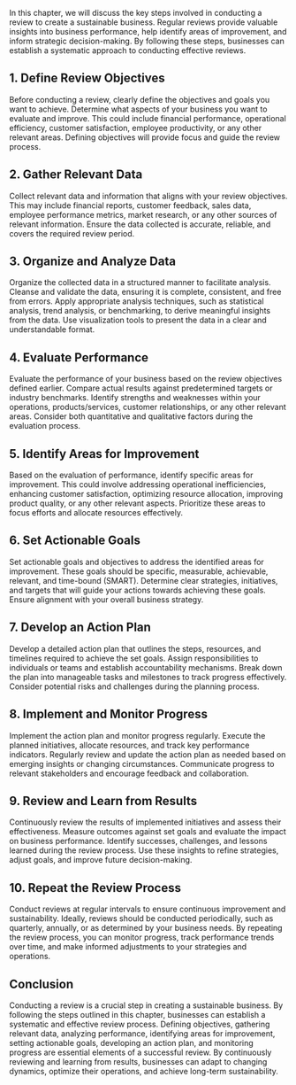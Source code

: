 
In this chapter, we will discuss the key steps involved in conducting a review to create a sustainable business. Regular reviews provide valuable insights into business performance, help identify areas of improvement, and inform strategic decision-making. By following these steps, businesses can establish a systematic approach to conducting effective reviews.

**1. Define Review Objectives**
-------------------------------

Before conducting a review, clearly define the objectives and goals you want to achieve. Determine what aspects of your business you want to evaluate and improve. This could include financial performance, operational efficiency, customer satisfaction, employee productivity, or any other relevant areas. Defining objectives will provide focus and guide the review process.

**2. Gather Relevant Data**
---------------------------

Collect relevant data and information that aligns with your review objectives. This may include financial reports, customer feedback, sales data, employee performance metrics, market research, or any other sources of relevant information. Ensure the data collected is accurate, reliable, and covers the required review period.

**3. Organize and Analyze Data**
--------------------------------

Organize the collected data in a structured manner to facilitate analysis. Cleanse and validate the data, ensuring it is complete, consistent, and free from errors. Apply appropriate analysis techniques, such as statistical analysis, trend analysis, or benchmarking, to derive meaningful insights from the data. Use visualization tools to present the data in a clear and understandable format.

**4. Evaluate Performance**
---------------------------

Evaluate the performance of your business based on the review objectives defined earlier. Compare actual results against predetermined targets or industry benchmarks. Identify strengths and weaknesses within your operations, products/services, customer relationships, or any other relevant areas. Consider both quantitative and qualitative factors during the evaluation process.

**5. Identify Areas for Improvement**
-------------------------------------

Based on the evaluation of performance, identify specific areas for improvement. This could involve addressing operational inefficiencies, enhancing customer satisfaction, optimizing resource allocation, improving product quality, or any other relevant aspects. Prioritize these areas to focus efforts and allocate resources effectively.

**6. Set Actionable Goals**
---------------------------

Set actionable goals and objectives to address the identified areas for improvement. These goals should be specific, measurable, achievable, relevant, and time-bound (SMART). Determine clear strategies, initiatives, and targets that will guide your actions towards achieving these goals. Ensure alignment with your overall business strategy.

**7. Develop an Action Plan**
-----------------------------

Develop a detailed action plan that outlines the steps, resources, and timelines required to achieve the set goals. Assign responsibilities to individuals or teams and establish accountability mechanisms. Break down the plan into manageable tasks and milestones to track progress effectively. Consider potential risks and challenges during the planning process.

**8. Implement and Monitor Progress**
-------------------------------------

Implement the action plan and monitor progress regularly. Execute the planned initiatives, allocate resources, and track key performance indicators. Regularly review and update the action plan as needed based on emerging insights or changing circumstances. Communicate progress to relevant stakeholders and encourage feedback and collaboration.

**9. Review and Learn from Results**
------------------------------------

Continuously review the results of implemented initiatives and assess their effectiveness. Measure outcomes against set goals and evaluate the impact on business performance. Identify successes, challenges, and lessons learned during the review process. Use these insights to refine strategies, adjust goals, and improve future decision-making.

**10. Repeat the Review Process**
---------------------------------

Conduct reviews at regular intervals to ensure continuous improvement and sustainability. Ideally, reviews should be conducted periodically, such as quarterly, annually, or as determined by your business needs. By repeating the review process, you can monitor progress, track performance trends over time, and make informed adjustments to your strategies and operations.

**Conclusion**
--------------

Conducting a review is a crucial step in creating a sustainable business. By following the steps outlined in this chapter, businesses can establish a systematic and effective review process. Defining objectives, gathering relevant data, analyzing performance, identifying areas for improvement, setting actionable goals, developing an action plan, and monitoring progress are essential elements of a successful review. By continuously reviewing and learning from results, businesses can adapt to changing dynamics, optimize their operations, and achieve long-term sustainability.
